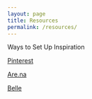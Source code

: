 ```yaml
---
layout: page
title: Resources
permalink: /resources/
---
```


Ways to Set Up Inspiration

[Pinterest](https://www.pinterest.com)

[Are.na](https://are.na)

[Belle](https://www.pinterest.com/mustlovemoviez/)
